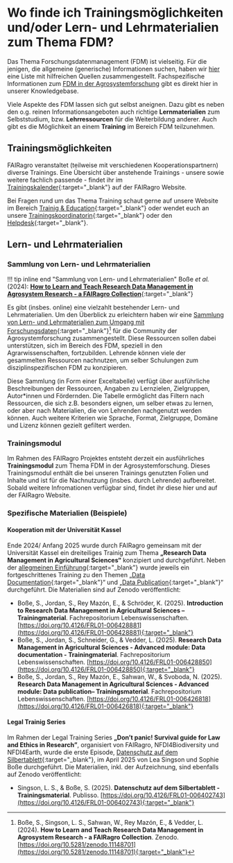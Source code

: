 # Wo finde ich Trainingsmöglichkeiten und/oder Lern- und Lehrmaterialien zum Thema FDM?

Das Thema Forschungsdatenmanagement (FDM) ist vielseitig.
Für die jenigen, die allgemeine (generische) Informationen suchen, haben wir [hier](basics.de.md) eine Liste mit hilfreichen Quellen zusammengestellt.
Fachspezifische Informationen zum [FDM in der Agrosystemforschung](rdm/index.de.md) gibt es direkt hier in unserer Knowledgebase.

Viele Aspekte des FDM lassen sich gut selbst aneignen.
Dazu gibt es neben den o.g. reinen Informationsangeboten auch richtige **Lernmaterialien** zum Selbststudium, bzw. **Lehrressourcen** für die Weiterbildung anderer.
Auch gibt es die Möglichkeit an einem **Training** im Bereich FDM teilzunehmen.


## Trainingsmöglichkeiten

FAIRagro veranstaltet (teilweise mit verschiedenen Kooperationspartnern) diverse Trainings.
Eine Übersicht über anstehende Trainings - unsere sowie weitere fachlich passende - findet ihr im [Trainingskalender](https://fairagro.net/events/trainings/){:target="_blank"} auf der FAIRagro Website.

Bei Fragen rund um das Thema Training schaut gerne auf unsere Website im Bereich [Trainig & Education](https://fairagro.net/community/training-education/){:target="_blank"} oder wendet euch an unsere [Trainingskoordinatorin](https://fairagro.net/fairagro_team_category/measure-2-4/){:target="_blank"} oder den [Helpdesk](https://fairagro.net/helpdesk/#helpdesk-form){:target="_blank"}.


## Lern- und Lehrmaterialien

### Sammlung von Lern- und Lehrmaterialien

!!! tip inline end "Sammlung von Lern- und Lehrmaterialien"
	Boße *et al.* (2024): [**How to Learn and Teach Research Data Management in Agrosystem Research - a FAIRagro Collection**](https://doi.org/10.5281/zenodo.11148701){:target="_blank"}


Es gibt (insbes. online) eine vielzahlt bestehender Lern- und Lehrmaterialien.
Um den Überblick zu erleichtern haben wir eine [Sammlung von Lern- und Lehrmaterialien zum Umgang mit Forschungsdaten](https://doi.org/10.5281/zenodo.11148701){:target="_blank"}[^1] für die Community der Agrosystemforschung zusammengestellt.
Diese Ressourcen sollen dabei unterstützen, sich im Bereich des FDM, speziell in den Agrarwissenschaften, fortzubilden.
Lehrende können viele der gesammelten Ressourcen nachnutzen, um selber Schulungen zum disziplinspezifischen FDM zu konzipieren.

Diese Sammlung (in Form einer Exceltabelle) verfügt über ausführliche Beschreibungen der Ressourcen, Angaben zu Lernzielen, Zielgruppen, Autor*innen und Fördernden.
Die Tabelle ermöglicht das Filtern nach Ressourcen, die sich z.B. besonders eignen, um selber etwas zu lernen, oder aber nach Materialien, die von Lehrenden nachgenutzt werden können.
Auch weitere Kriterien wie Sprache, Format, Zielgruppe, Domäne und Lizenz können gezielt gefiltert werden.

[^1]: Boße, S., Singson, L. S., Sahwan, W., Rey Mazón, E., & Vedder, L. (2024). **How to Learn and Teach Research Data Management in Agrosystem Research - a FAIRagro Collection**. Zenodo. [https://doi.org/10.5281/zenodo.11148701](https://doi.org/10.5281/zenodo.11148701){:target="_blank"}


### Trainingsmodul

Im Rahmen des FAIRagro Projektes entsteht derzeit ein ausführliches **Trainingsmodul** zum Thema FDM in der Agrosystemforschung.
Dieses Trainingsmodul enthält die bei unseren Trainings genutzten Folien und Inhalte und ist für die Nachnutzung (insbes. durch Lehrende) aufbereitet.
Sobald weitere Infromationen verfügbar sind, findet ihr diese hier und auf der FAIRagro Website.


### Spezifische Materialien (Beispiele)

#### Kooperation mit der Universität Kassel

Ende 2024/ Anfang 2025 wurde durch FAIRagro gemeinsam mit der Universität Kassel ein dreiteiliges Trainig zum Thema **„Research Data Management in Agricultural Sciences“** konzipiert und durchgeführt.
Neben der [allegmeinen Einführung](https://doi.org/10.4126/FRL01-006428881){:target="_blank"} wurde jeweils ein fortgeschrittenes Training zu den Themen „[Data Documentation](https://doi.org/10.4126/FRL01-006428850){:target="_blank"}“ und „[Data Publication](https://doi.org/10.4126/FRL01-006426818){:target="_blank"}“ durchgeführt.
Die Materialien sind auf Zenodo veröffentlicht:

- Boße, S., Jordan, S., Rey Mazón, E., & Schröder, K. (2025). **Introduction to Research Data Management in Agricultural Sciences – Trainingmaterial**. Fachrepositorium Lebenswissenschaften. [https://doi.org/10.4126/FRL01-006428881](https://doi.org/10.4126/FRL01-006428881){:target="_blank"}
- Boße, S., Jordan, S., Schneider, G., & Vedder, L. (2025). **Research Data Management in Agricultural Sciences - Advanced module: Data documentation - Trainingmaterial**. Fachrepositorium Lebenswissenschaften. [https://doi.org/10.4126/FRL01-006428850](https://doi.org/10.4126/FRL01-006428850){:target="_blank"}
- Boße, S., Jordan, S., Rey Mazón, E., Sahwan, W., & Svoboda, N. (2025). **Research Data Management in Agricultural Sciences - Advanced module: Data publication– Trainingsmaterial**. Fachrepositorium Lebenswissenschaften. [https://doi.org/10.4126/FRL01-006426818](https://doi.org/10.4126/FRL01-006426818){:target="_blank"}


#### Legal Trainig Series

Im Rahmen der Legal Training Series **„Don’t panic! Survival guide for Law and Ethics in Research”**, organisiert von FAIRagro, NFDI4Biodiversity und NFDI4Earth, wurde die erste Episode, [Datenschutz auf dem Silbertablett](https://doi.org/10.4126/FRL01-006402743){:target="_blank"}, im April 2025 von Lea Singson und Sophie Boße durchgeführt.
Die Materialien, inkl. der Aufzeichnung, sind ebenfalls auf Zenodo veröffentlicht:

- Singson, L. S., & Boße, S. (2025). **Datenschutz auf dem Silbertablett - Trainingsmaterial**. Publisso. [https://doi.org/10.4126/FRL01-006402743](https://doi.org/10.4126/FRL01-006402743){:target="_blank"}

